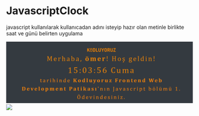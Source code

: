 # JavascriptClock

javascript kullanılarak kullanıcadan adını isteyip hazır olan metinle birlikte saat ve günü belirten uygulama

![](ss/js.png)
![](ss/jsiki.png)
